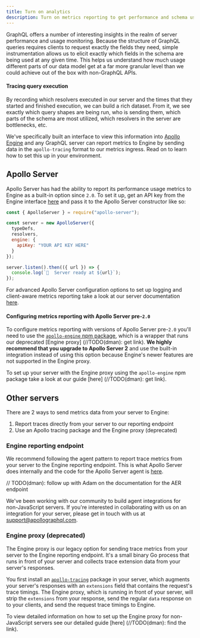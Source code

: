 ```yaml
---
title: Turn on analytics
description: Turn on metrics reporting to get performance and schema usage insights
---
```


GraphQL offers a number of interesting insights in the realm of server performance and usage monitoring. Because the structure of GraphQL queries requires clients to request exactly the fields they need, simple instrumentation allows us to elicit exactly which fields in the schema are being used at any given time. This helps us understand how much usage different parts of our data model get at a far more granular level than we could achieve out of the box with non-GraphQL APIs.

<h4>Tracing query execution</h4>

By recording which resolvers executed in our server and the times that they started and finished execution, we can build a rich dataset. From it, we see exactly which query shapes are being run, who is sending them, which parts of the schema are most utilized, which resolvers in the server are bottlenecks, etc.

We've specifically built an interface to view this information into [Apollo Engine](https://engine.apollographql.com/) and any GraphQL server can report metrics to Engine by sending data in the `apollo-tracing` format to our metrics ingress. Read on to learn how to set this up in your environment.

<h2 id="apollo-server">Apollo Server</h2>

Apollo Server has had the ability to report its performance usage metrics to Engine as a built-in option since `2.0`. To set it up, get an API key from the Engine interface [here](https://engine.apollographql.com/) and pass it to the Apollo Server constructor like so:

```js line=6-8
const { ApolloServer } = require("apollo-server");

const server = new ApolloServer({
  typeDefs,
  resolvers,
  engine: {
    apiKey: "YOUR API KEY HERE"
  }
});

server.listen().then(({ url }) => {
  console.log(`🚀  Server ready at ${url}`);
});
```

For advanced Apollo Server configuration options to set up logging and client-aware metrics reporting take a look at our server documentation [here](https://www.apollographql.com/docs/apollo-server/features/metrics.html).

#### Configuring metrics reporting with Apollo Server pre-`2.0`

To configure metrics reporting with versions of Apollo Server pre-`2.0` you'll need to use the [`apollo-engine` npm package](https://www.npmjs.com/package/apollo-engine), which is a wrapper that runs our deprecated [Engine proxy] (//TODO(dman): get link). **We highly recommend that you upgrade to Apollo Server 2** and use the built-in integration instead of using this option because Engine's newer features are not supported in the Engine proxy.

To set up your server with the Engine proxy using the `apollo-engine` npm package take a look at our guide [here] (//TODO(dman): get link).

<h2 id="other-servers">Other servers</h2>

There are 2 ways to send metrics data from your server to Engine:
1. Report traces directly from your server to our reporting endpoint
2. Use an Apollo tracing package and the Engine proxy (deprecated)

### Engine reporting endpoint

We recommend following the agent pattern to report trace metrics from your server to the Engine reporting endpoint. This is what Apollo Server does internally and the code for the Apollo Server agent is [here](https://github.com/apollographql/apollo-server/blob/3d6912434051ae7038153ef39e32f485a35609f0/packages/apollo-engine-reporting/src/agent.ts).

// TODO(dman): follow up with Adam on the documentation for the AER endpoint

We've been working with our community to build agent integrations for non-JavaScript servers. If you're interested in collaborating with us on an integration for your server, please get in touch with us at support@apollographql.com.

### Engine proxy (deprecated)

The Engine proxy is our legacy option for sending trace metrics from your server to the Engine reporting endpoint. It's a small binary Go process that runs in front of your server and collects trace extension data from your server's responses.

You first install an [`apollo-tracing`](https://github.com/apollographql/apollo-tracing) package in your server, which augments your server's responses with an `extensions` field that contains the request's trace timings. The Engine proxy, which is running in front of your server, will strip the `extensions` from your response, send the regular `data` response on to your clients, and send the request trace timings to Engine.

To view detailed information on how to set up the Engine proxy for non-JavaScript servers see our detailed guide [here] (//TODO(dman): find the link).

